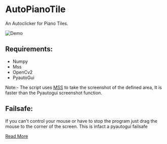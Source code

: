 # AutoPianoTile
An Autoclicker for Piano Tiles.

![Demo](https://media.giphy.com/media/j0LeJfx4jyD7ZnvSJL/giphy.gif)

## Requirements:

- Numpy
- Mss
- OpenCv2
- PyautoGui



Note:- The script uses [MSS](https://pypi.org/project/mss/) to take the screenshot of the defined area, It is faster than the Pyautogui screenshot function.



## Failsafe:

If you can't control your mouse or have to stop the program just drag the mouse to the corner of the screen. This is infact a pyautogui failsafe

[Read More](https://pyautogui.readthedocs.io/en/latest/quickstart.html)



